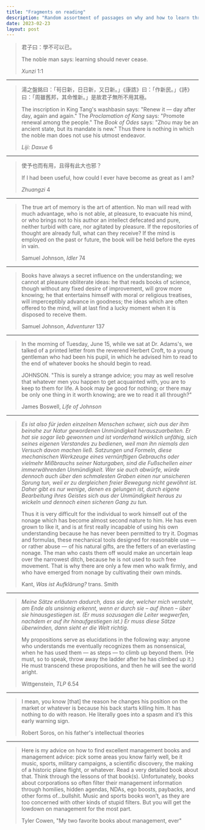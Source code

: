 ```yaml
---
title: "Fragments on reading"
description: "Random assortment of passages on why and how to learn through study"
date: 2023-02-23
layout: post
---
```


> 君子曰：學不可以已。
>
> The noble man says: learning should never cease.
>
> _Xunzi_ 1:1

---

> 湯之盤銘曰：「茍日新，日日新，又日新。」《康誥》曰：「作新民。」《詩》曰：「周雖舊邦，其命惟新。」是故君子無所不用其極。
>
> The inscription in King Tang's washbasin says: "Renew it — day after day, again and again." The _Proclamation of Kang_ says: "Promote renewal among the people." The _Book of Odes_ says: "Zhou may be an ancient state, but its mandate is new." Thus there is nothing in which the noble man does not use his utmost endeavor.
>
> _Liji: Daxue_ 6

---

> 使予也而有用，且得有此大也邪？
>
> If I had been useful, how could I ever have become as great as I am?
>
> _Zhuangzi_ 4

---

> The true art of memory is the art of attention. No man will read with much advantage, who is not able, at pleasure, to evacuate his mind, or who brings not to his author an intellect defecated and pure, neither turbid with care, nor agitated by pleasure. If the repositories of thought are already full, what can they receive? If the mind is employed on the past or future, the book will be held before the eyes in vain.
>
> Samuel Johnson, _Idler_ 74

---

> Books have always a secret influence on the understanding; we cannot at pleasure obliterate ideas: he that reads books of science, though without any fixed desire of improvement, will grow more knowing; he that entertains himself with moral or religious treatises, will imperceptibly advance in goodness; the ideas which are often offered to the mind, will at last find a lucky moment when it is disposed to receive them.
>
> Samuel Johnson, _Adventurer_ 137

---

> In the morning of Tuesday, June 15, while we sat at Dr. Adams's, we talked of a printed letter from the reverend Herbert Croft, to a young gentleman who had been his pupil, in which he advised him to read to the end of whatever books he should begin to read.
>
> JOHNSON. "This is surely a strange advice; you may as well resolve that whatever men you happen to get acquainted with, you are to keep to them for life. A book may be good for nothing; or there may be only one thing in it worth knowing; are we to read it all through?"
>
> James Boswell, _Life of Johnson_

---

> _Es ist also für jeden einzelnen Menschen schwer, sich aus der ihm beinahe zur Natur gewordenen Unmündigkeit herauszuarbeiten. Er hat sie sogar lieb gewonnen und ist vorderhand wirklich unfähig, sich seines eigenen Verstandes zu bedienen, weil man ihn niemals den Versuch davon machen ließ. Satzungen und Formeln, diese mechanischen Werkzeuge eines vernünftigen Gebrauchs oder vielmehr Mißbrauchs seiner Naturgaben, sind die Fußschellen einer immerwährenden Unmündigkeit. Wer sie auch abwürfe, würde dennoch auch über den schmalesten Graben einen nur unsicheren Sprung tun, weil er zu dergleichen freier Bewegung nicht gewöhnt ist. Daher gibt es nur wenige, denen es gelungen ist, durch eigene Bearbeitung ihres Geistes sich aus der Unmündigkeit heraus zu wickeln und dennoch einen sicheren Gang zu tun._
>
> Thus it is very difficult for the individual to work himself out of the nonage which has become almost second nature to him. He has even grown to like it, and is at first really incapable of using his own understanding because he has never been permitted to try it. Dogmas and formulas, these mechanical tools designed for reasonable use — or rather abuse — of his natural gifts, are the fetters of an everlasting nonage. The man who casts them off would make an uncertain leap over the narrowest ditch, because he is not used to such free movement. That is why there are only a few men who walk firmly, and who have emerged from nonage by cultivating their own minds.
>
> Kant, _Was ist Aufklärung?_ trans. Smith

---

> _Meine Sätze erläutern dadurch, dass sie der, welcher mich versteht, am Ende als unsinnig erkennt, wenn er durch sie – auf ihnen – über sie hinausgestiegen ist. (Er muss sozusagen die Leiter wegwerfen, nachdem er auf ihr hinaufgestiegen ist.) Er muss diese Sätze überwinden, dann sieht er die Welt richtig._
>
> My propositions serve as elucidations in the following way: anyone who understands me eventually recognizes them as nonsensical, when he has used them — as steps — to climb up beyond them. (He must, so to speak, throw away the ladder after he has climbed up it.) He must transcend these propositions, and then he will see the world aright.
>
> Wittgenstein, _TLP_ 6.54

---

> I mean, you know [that] the reason he changes his position on the market or whatever is because his back starts killing him. It has nothing to do with reason. He literally goes into a spasm and it’s this early warning sign.
>
> Robert Soros, on his father's intellectual theories

---

> Here is my advice on how to find excellent management books and management advice: pick some areas you know fairly well, be it music, sports, military campaigns, a scientific discovery, the making of a historic plane flight, or whatever. Read a very detailed book about that. Think through the lessons of that book(s). Unfortunately, books about corporations so often filter their management information through homilies, hidden agendas, NDAs, ego boosts, paybacks, and other forms of…bullshit. Music and sports books won’t, as they are too concerned with other kinds of stupid filters. But you will get the lowdown on management for the most part.
>
> Tyler Cowen, "My two favorite books about management, ever"

